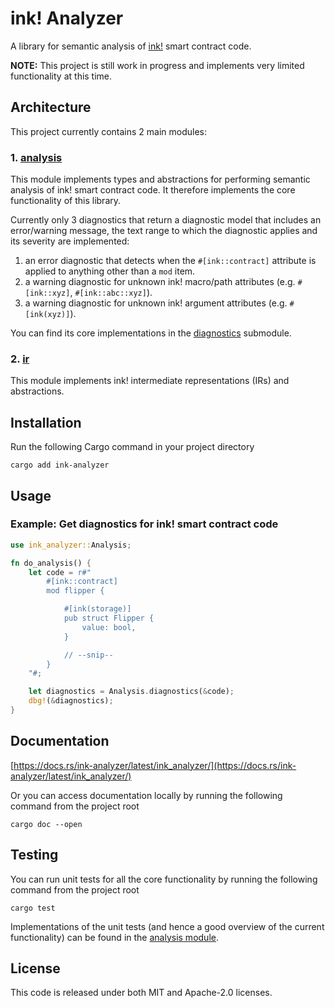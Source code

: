 # ink! Analyzer

A library for semantic analysis of [ink!](https://use.ink/) smart contract code.

**NOTE:** This project is still work in progress and implements very limited functionality at this time.

## Architecture

This project currently contains 2 main modules:

### 1. [analysis](./src/analysis/mod.rs)
This module implements types and abstractions for performing semantic analysis of ink! smart contract code.
It therefore implements the core functionality of this library.

Currently only 3 diagnostics that return a diagnostic model that includes an error/warning message, the text range to which the diagnostic applies and its severity are implemented:
1. an error diagnostic that detects when the `#[ink::contract]` attribute is applied to anything other than a `mod` item.
2. a warning diagnostic for unknown ink! macro/path attributes (e.g. `#[ink::xyz]`, `#[ink::abc::xyz]`).
3. a warning diagnostic for unknown ink! argument attributes (e.g. `#[ink(xyz)]`).

You can find its core implementations in the [diagnostics](./src/analysis/diagnostics.rs) submodule.

### 2. [ir](./src/ir/mod.rs)
This module implements ink! intermediate representations (IRs) and abstractions.

## Installation

Run the following Cargo command in your project directory

```shell
cargo add ink-analyzer
```

## Usage

### Example: Get diagnostics for ink! smart contract code


```rust
use ink_analyzer::Analysis;

fn do_analysis() {
    let code = r#"
        #[ink::contract]
        mod flipper {

            #[ink(storage)]
            pub struct Flipper {
                value: bool,
            }

            // --snip--
        }
    "#;

    let diagnostics = Analysis.diagnostics(&code);
    dbg!(&diagnostics);
}
```

## Documentation

[https://docs.rs/ink-analyzer/latest/ink_analyzer/](https://docs.rs/ink-analyzer/latest/ink_analyzer/)

Or you can access documentation locally by running the following command from the project root

```shell
cargo doc --open
```

## Testing

You can run unit tests for all the core functionality by running the following command from the project root

```shell
cargo test
```

Implementations of the unit tests (and hence a good overview of the current functionality) can be found in the [analysis module](./src/analysis/mod.rs).

## License

This code is released under both MIT and Apache-2.0 licenses.

